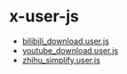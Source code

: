 # x-user-js

- [bilibili_download.user.js](./bilibili/bilibili_download.user.js)
- [youtube_download.user.js](./youtube/youtube_download.user.js)
- [zhihu_simplify.user.js](./zhihu/zhihu_simplify.user.js)
